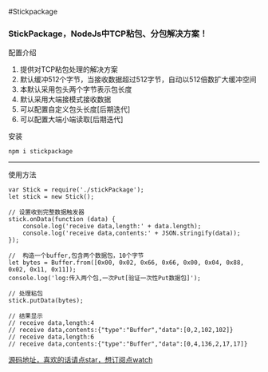 #Stickpackage


###  StickPackage，NodeJs中TCP粘包、分包解决方案！

配置介绍

1. 提供对TCP粘包处理的解决方案
2. 默认缓冲512个字节，当接收数据超过512字节，自动以512倍数扩大缓冲空间
3. 本默认采用包头两个字节表示包长度
4. 默认采用大端接模式接收数据
5. 可以配置自定义包头长度[后期迭代]
6. 可以配置大端小端读取[后期迭代]

安装
```
npm i stickpackage
```
---

使用方法
```
var Stick = require('./stickPackage');
let stick = new Stick();

// 设置收到完整数据触发器
stick.onData(function (data) {
    console.log('receive data,length:' + data.length);
    console.log('receive data,contents:' + JSON.stringify(data));
});

//  构造一个buffer,包含两个数据包，10个字节
let bytes = Buffer.from([0x00, 0x02, 0x66, 0x66, 0x00, 0x04, 0x88, 0x02, 0x11, 0x11]);
console.log('log:传入两个包,一次Put[验证一次性Put数据包]');

// 处理粘包
stick.putData(bytes);

// 结果显示
// receive data,length:4
// receive data,contents:{"type":"Buffer","data":[0,2,102,102]}
// receive data,length:6
// receive data,contents:{"type":"Buffer","data":[0,4,136,2,17,17]}

```


[源码地址，喜欢的话请点star，想订阅点watch](https://github.com/lvgithub/stickPackage.git)
